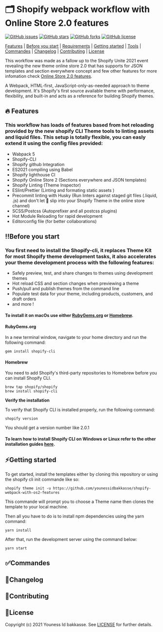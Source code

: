 # 🗂 Shopify webpack workflow with Online Store 2.0 features

[![GitHub issues](https://img.shields.io/github/issues/younessidbakkasse/shopify-webpack-with-os2-features)](https://GitHub.com/younessidbakkasseshopify-webpack-with-os2-features/issues/)
[![GitHub stars](https://img.shields.io/github/stars/younessidbakkasse/shopify-webpack-with-os2-features)](https://GitHub.com/younessidbakkasseshopify-webpack-with-os2-features/stargazers/)
[![GitHub forks](https://img.shields.io/github/forks/younessidbakkasse/shopify-webpack-with-os2-features)](https://GitHub.com/younessidbakkasseshopify-webpack-with-os2-features/network/)
[![GitHub license](https://img.shields.io/github/license/younessidbakkasse/shopify-webpack-with-os2-features)](https://github.com/younessidbakkasse/shopify-webpack-with-os2-features/blob/master/LICENSE)

[Features](#features) |
[Before you start](#before-you-start) |
[Requirements](#tools) |
[Getting started](#getting-started) |
[Tools](#tools) |
[Commandes](#commandes) |
[Changelog](#changelog) |
[Contributing](#contributing) |
[License](#license)

This workflow was made as a fallow up to the Shopify Unite 2021 event revealing the new theme online store 2.0 that has supports for JSON templates and section everywhere concept and few other features for more infomation check [Online Store 2.0 features](https://www.shopify.com/partners/blog/shopify-online-store).

A Webpack, HTML-first, JavaScript-only-as-needed approach to theme development. It's Shopify's first source available theme with performance, flexibility, and built-in and acts as a reference for building Shopify themes.

## 🔥 Features

### This workflow has loads of features based from hot reloading provided by the new shopify CLI Theme tools to linting assets and liquid files. This setup is totally flexible, you can easly extend it using the config files provided:

- Wabpack 5
- Shopify-CLI
- Shopify github Integration
- ES2021 compiling using Babel
- Shopify lighthouse CI
- Shopify Online Store 2 (Sections everywhere and JSON templates)
- Shopify Linting (Theme Inspector)
- ESlint/Prettier (Linting and formating static assets )
- Precommit linting with Husky (Run linters against staged git files (.liquid, .js) and don't let 💩 slip into your Shopify Theme in the online store channel)
- SCSS/Postcss (Autoprefixer and all postcss plugins)
- Hot Module Reloading for rapid development
- Editorconfig file (for better collaborations)

## ‼️Before you start

### You first need to install the Shopify-cli, it replaces Theme Kit for most Shopify theme development tasks, it also accelerates your theme development process with the following features:

- Safely preview, test, and share changes to themes using development themes
- Hot reload CSS and section changes when previewing a theme
- Push/pull and publish themes from the command line
- Populate test data for your theme, including products, customers, and draft orders
- and more !

#### To install it on macOs use either [RubyGems.org](https://rubygems.org/) or [Homebrew](https://brew.sh/).

#### **RubyGems.org**

In a new terminal window, navigate to your home directory and run the following command:

```shell
gem install shopify-cli
```

#### **Homebrew**

You need to add Shopify's third-party repositories to Homebrew before you can install Shopify CLI.

```shell
brew tap shopify/shopify
brew install shopify-cli
```

**Verify the installation**

To verify that Shopify CLI is installed properly, run the following command:

```shell
shopify version
```

You should get a version number like 2.0.1

#### To learn how to install Shopify CLI on Windows or Linux refer to the other installation guides [here](https://shopify.dev/themes/tools/cli/installation).

## ⚡️Getting started

To get started, install the templates either by cloning this repository or using the shopify cli init commande like so:

```shell
shopify theme init -u https://github.com/younessidbakkasse/shopify-webpack-with-os2-features
```

This commande will prompt you to choose a Theme name then clones the template to your local machine.

Then all you have to do is to install npm dependencies using the yarn command:

```shell
yarn install
```

After that, run the development server using the command below:

```shell
yarn start
```

## ✅Commandes

## 📝Changelog

## 🙌Contributing

## 📄License

Copyright (c) 2021 Youness Id bakkasse. See [LICENSE](/LICENSE) for further details.
